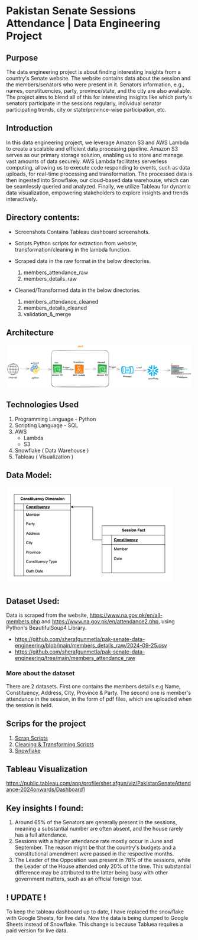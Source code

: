 # Pakistan Senate Sessions Attendance | Data Engineering Project


## Purpose 
The data engineering project is about finding interesting insights from a country's Senate website. The website contains data about the session and the members/senators who were present in it. Senators information, e.g., names, constituencies, party, province/state, and the city are also available. The project aims to blend all of this for interesting insights like which party's senators participate in the sessions regularly, individual senator participating trends, city or state/province-wise participation, etc. 


## Introduction 
In this data engineering project, we leverage Amazon S3 and AWS Lambda to create a scalable and efficient data processing pipeline. Amazon S3 serves as our primary storage solution, enabling us to store and manage vast amounts of data securely. AWS Lambda facilitates serverless computing, allowing us to execute code responding to events, such as data uploads, for real-time processing and transformation. The processed data is then ingested into Snowflake, our cloud-based data warehouse, which can be seamlessly queried and analyzed. Finally, we utilize Tableau for dynamic data visualization, empowering stakeholders to explore insights and trends interactively. 

## Directory contents:
 - Screenshots 
   Contains Tableau dashboard screenshots.
   
 - Scripts
   Python scripts for extraction from website, transformation/cleaning in the lambda function.
   
 - Scraped data in the raw format in the below directories.

    1. members_attendance_raw
    2. members_details_raw
       
 - Cleaned/Transformed data in the below directories.  
     1. members_attendance_cleaned
     2. members_details_cleaned
     3. validation_&_merge
       
   
## Architecture 
![Project Arhitecture](Architecture.png)

## Technologies Used
1. Programming Language  - Python
2. Scripting Language - SQL
3. AWS
   - Lambda
   - S3
4. Snowflake ( Data Warehouse )
5. Tableau ( Visualization )

## Data Model:

![Data Model](dimensional_model.png)

## Dataset Used:

Data is scraped from the website, https://www.na.gov.pk/en/all-members.php and https://www.na.gov.pk/en/attendance2.php, using Python's BeautifulSoup4 Library. 

- https://github.com/sherafgunmetla/pak-senate-data-engineering/blob/main/members_details_raw/2024-09-25.csv
- https://github.com/sherafgunmetla/pak-senate-data-engineering/tree/main/members_attendance_raw

### More about the dataset
There are 2 datasets. First one contains the members details e.g Name, Constituency, Address, City, Province & Party. The second one is member's attendance in the session, in the form of pdf files, which are uploaded when the session is held. 

## Scrips for the project

1. [Scrap Scripts](https://github.com/sherafgunmetla/pak-senate-data-engineering/tree/main/Scripts/Scrap)
2. [Cleaning & Transforming Scripts](https://github.com/sherafgunmetla/pak-senate-data-engineering/tree/main/Scripts/Transform)
3. [Snowflake](https://github.com/sherafgunmetla/pak-senate-data-engineering/blob/main/snowflake_query.sql)

## Tableau Visualization  


https://public.tableau.com/app/profile/sher.afgun/viz/PakistanSenateAttendance-2024onwards/Dashboard1

## Key insights I found:  

1. Around 65% of the Senators are generally present in the sessions, meaning a substantial number are often absent, and the house rarely has a full attendance.
2. Sessions with a higher attendance rate mostly occur in June and September. The reason might be that the country's budgets and a constitutional amendment were passed in the respective months.
3. The Leader of the Opposition was present in 78% of the sessions, while the Leader of the House attended only 20% of the time. This substantial difference may be attributed to the latter being busy with other government matters, such as an official foreign tour.


## ! UPDATE ! 
To keep the tableau dashboard up to date, I have replaced the snowflake with Google Sheets, for live data. Now the data is being dumped to Google Sheets instead of Snowflake. This change is because Tabluea requires a paid version for live data.
